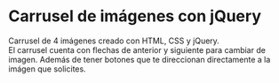# Carrusel de imágenes con jQuery
Carrusel de 4 imágenes creado con HTML, CSS y jQuery. <br>
El carrusel cuenta con flechas de anterior y siguiente para cambiar de imagen. 
Además de tener botones que te direccionan directamente a la imágen que solicites.
